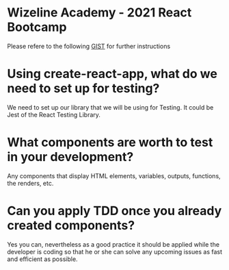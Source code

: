 # Wizeline Academy - 2021 React Bootcamp

Please refere to the following [GIST](https://gist.github.com/villacoder/9f980254461fa8bfbe93067db2126872) for further instructions


# Using create-react-app, what do we need to set up for testing?

We need to set up our library that we will be using for Testing. It could be Jest of the React Testing Library.

# What components are worth to test in your development?

Any components that display HTML elements, variables, outputs, functions, the renders, etc.

# Can you apply TDD once you already created components?

Yes you can, nevertheless as a good practice it should be applied while the developer is coding so that he or she can solve any upcoming issues as fast and efficient as possible.